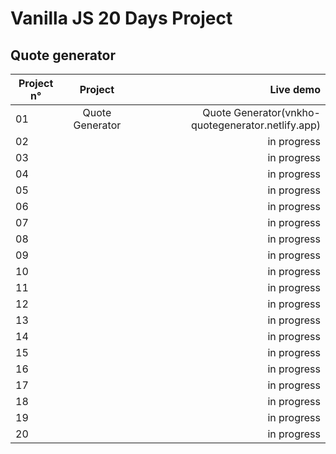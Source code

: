 # Vanilla JS 20 Days Project

## Quote generator

| Project n° |    Project     |   Live demo |
| ---------- | :------------: | ----------: |
| 01         | Quote Generator | Quote Generator(vnkho-quotegenerator.netlify.app) |
| 02         |                | in progress |
| 03         |                | in progress |
| 04         |                | in progress |
| 05         |                | in progress |
| 06         |                | in progress |
| 07         |                | in progress |
| 08         |                | in progress |
| 09         |                | in progress |
| 10         |                | in progress |
| 11         |                | in progress |
| 12         |                | in progress |
| 13         |                | in progress |
| 14         |                | in progress |
| 15         |                | in progress |
| 16         |                | in progress |
| 17         |                | in progress |
| 18         |                | in progress |
| 19         |                | in progress |
| 20         |                | in progress |
